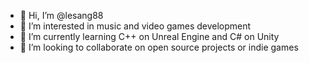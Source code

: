- 👋 Hi, I’m @lesang88
- 👀 I’m interested in music and video games development
- 🌱 I’m currently learning C++ on Unreal Engine and C# on Unity
- 💞️ I’m looking to collaborate on open source projects or indie games

<!---
lesang88/lesang88 is a ✨ special ✨ repository because its `README.md` (this file) appears on your GitHub profile.
You can click the Preview link to take a look at your changes.
--->
